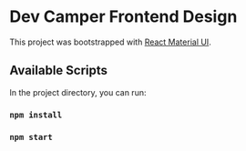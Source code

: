 # Dev Camper Frontend Design

This project was bootstrapped with [React Material UI](https://material-ui.com/).

## Available Scripts

In the project directory, you can run:

### `npm install`

### `npm start`
